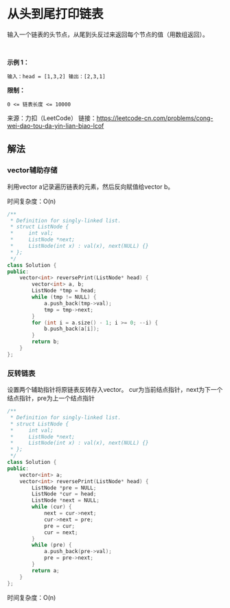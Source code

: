 # 从头到尾打印链表

输入一个链表的头节点，从尾到头反过来返回每个节点的值（用数组返回）。

 

**示例 1：**

`
输入：head = [1,3,2]
输出：[2,3,1]
`

**限制：**

`
0 <= 链表长度 <= 10000
`

来源：力扣（LeetCode）
链接：https://leetcode-cn.com/problems/cong-wei-dao-tou-da-yin-lian-biao-lcof

## 解法

### vector辅助存储

利用vector a记录遍历链表的元素，然后反向赋值给vector b。

时间复杂度：O(n)

```cpp
/**
 * Definition for singly-linked list.
 * struct ListNode {
 *     int val;
 *     ListNode *next;
 *     ListNode(int x) : val(x), next(NULL) {}
 * };
 */
class Solution {
public:
    vector<int> reversePrint(ListNode* head) {
        vector<int> a, b;
        ListNode *tmp = head;
        while (tmp != NULL) {
            a.push_back(tmp->val);
            tmp = tmp->next;
        }
        for (int i = a.size() - 1; i >= 0; --i) {
            b.push_back(a[i]);
        }
        return b;
    }
};
```

### 反转链表

设置两个辅助指针将原链表反转存入vector。
cur为当前结点指针，next为下一个结点指针，pre为上一个结点指针


```cpp
/**
 * Definition for singly-linked list.
 * struct ListNode {
 *     int val;
 *     ListNode *next;
 *     ListNode(int x) : val(x), next(NULL) {}
 * };
 */
class Solution {
public:
    vector<int> a;
    vector<int> reversePrint(ListNode* head) {
        ListNode *pre = NULL;
        ListNode *cur = head;
        ListNode *next = NULL;
        while (cur) {
            next = cur->next;
            cur->next = pre;
            pre = cur;
            cur = next;
        }
        while (pre) {
            a.push_back(pre->val);
            pre = pre->next;
        }
        return a;
    }
};
```
时间复杂度：O(n)